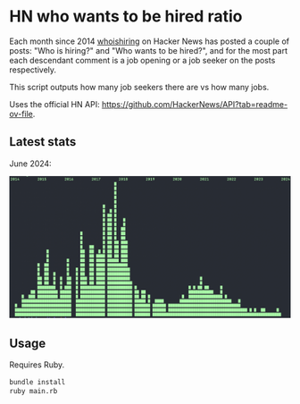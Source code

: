# HN who wants to be hired ratio

Each month since 2014 [whoishiring] on Hacker News has posted a couple of posts: "Who is hiring?" and "Who wants to be hired?", and for the most part each descendant comment is a job opening or a job seeker on the posts respectively.

This script outputs how many job seekers there are vs how many jobs.

Uses the official HN API: https://github.com/HackerNews/API?tab=readme-ov-file.


## Latest stats

June 2024:

![](./june-2024.png)

[whoishiring]: https://news.ycombinator.com/user?id=whoishiring

## Usage

Requires Ruby.

```
bundle install
ruby main.rb
```